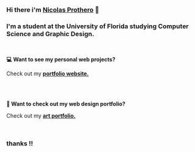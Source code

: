 ### Hi there i'm [**Nicolas Prothero**](https://nicolasprothero.com) 👋
### I'm a student at the University of Florida studying **Computer Science** and **Graphic Design**.
<br>

**💻 Want to see my personal web projects?**

Check out my [**portfolio website.**](https://nicolasprothero.com)

<br>
<br>


**🎨 Want to check out my web design portfolio?**

Check out my [**art portfolio.**](https://nichase.com/)

<br>

### thanks !!

